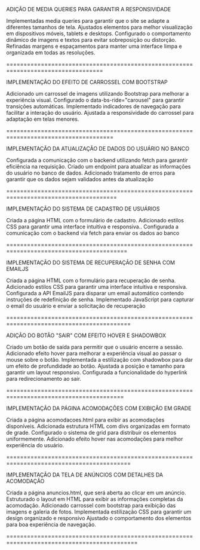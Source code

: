 
ADIÇÃO DE MEDIA QUERIES PARA GARANTIR A RESPONSIVIDADE 

Implementadas media queries para garantir que o site se adapte a diferentes tamanhos de tela.
Ajustados elementos para melhor visualização em dispositivos móveis, tablets e desktops.
Configurado o comportamento dinâmico de imagens e textos para evitar sobreposição ou distorção.
Refinadas margens e espaçamentos para manter uma interface limpa e organizada em todas as resoluções.

==================================================================================

IMPLEMENTAÇÃO DO EFEITO DE CARROSSEL COM BOOTSTRAP

Adicionado um carrossel de imagens utilizando Bootstrap para melhorar a experiência visual.
Configurado o data-bs-ride="carousel" para garantir transições automáticas.
Implementado indicadores de navegação para facilitar a interação do usuário.
Ajustada a responsividade do carrossel para adaptação em telas menores.

=====================================================================================

IMPLEMENTAÇÃO DA ATUALIZAÇÃO DE DADOS DO USUÁRIO NO BANCO

Configurada a comunicação  com o backend utilizando fetch para garantir eficiência na requisição.
Criado um endpoint para atualizar as informações do usuário no banco de dados.
Adicionado tratamento de erros para garantir que os dados sejam validados antes da atualização

======================================================================================

IMPLEMENTAÇÃO DO SISTEMA DE CADASTRO DE USUÁRIOS

Criada a página HTML com o formulário de cadastro.
Adicionado estilos CSS para garantir uma interface intuitiva e responsiva..
Configurada a comunicação com o backend via fetch para enviar os dados ao banco

=========================================================================================

IMPLEMENTAÇÃO DO SISTEMA DE RECUPERAÇÃO DE SENHA COM EMAILJS

Criada a página HTML com o formulário para recuperação de senha.
Adicionado estilos CSS para garantir uma interface intuitiva e responsiva.
Configurada a API EmailJS para disparar um email automático contendo instruções de redefinição de senha.
Implementado JavaScript para capturar o email do usuário e enviar a solicitação de recuperação

==========================================================================================

ADIÇÃO DO BOTÃO "SAIR" COM EFEITO HOVER E SHADOWBOX

Criado um botão de saída para permitir que o usuário encerre a sessão.
Adicionado efeito hover para melhorar a experiência visual ao passar o mouse sobre o botão.
Implementada a estilização com shadowbox para dar um efeito de profundidade ao botão.
Ajustada a posição e tamanho para garantir um layout responsivo.
Configurada a funcionalidade do hyperlink para redirecionamento ao sair.

========================================================================================

IMPLEMENTAÇÃO DA PÁGINA ACOMODAÇÕES COM EXIBIÇÃO EM GRADE

Criada a página acomodacoes.html para exibir as acomodações disponíveis.
Adicionada estrutura HTML com divs organizadas em formato de grade.
Configurado o sistema de grid para distribuir os elementos uniformemente.
Adicionado efeito hover nas acomodações para melhor experiência do usuário.

==========================================================================================

IMPLEMENTAÇÃO DA TELA DE ANÚNCIOS COM DETALHES DA ACOMODAÇÃO

Criada a página anuncios.html, que será aberta ao clicar em um anúncio.
Estruturado o layout em HTML para exibir as informações completas da acomodação.
Adicionado carrossel com bootstrap para exibição das imagens e galeria de fotos.
Implementada estilização CSS para garantir um design organizado e responsivo
Ajustado o comportamento dos elementos para boa experiência de navegação.

============================================================================================


